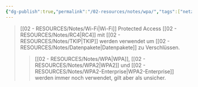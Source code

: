```yaml
---
{"dg-publish":true,"permalink":"/02-resources/notes/wpa/","tags":["netzwerk/wifi","kryptografie/wifi"],"noteIcon":"","updated":"2025-07-12T13:31:41.000+02:00"}
---
```


>[[02 - RESOURCES/Notes/Wi-Fi\|Wi-Fi]] Protected Access
>[[02 - RESOURCES/Notes/RC4\|RC4]] mit [[02 - RESOURCES/Notes/TKIP\|TKIP]] werden verwendet um [[02 - RESOURCES/Notes/Datenpakete\|Datenpakete]] zu Verschlüssen.
>>[[02 - RESOURCES/Notes/WPA\|WPA]], [[02 - RESOURCES/Notes/WPA2\|WPA2]] und [[02 - RESOURCES/Notes/WPA2-Enterprise\|WPA2-Enterprise]] werden immer noch verwendet, gilt aber als unsicher.